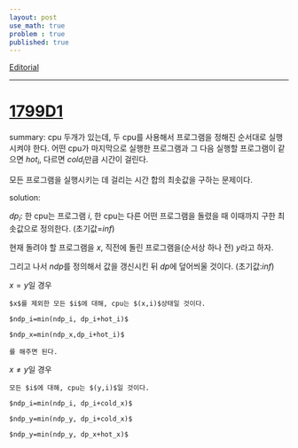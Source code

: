 ```yaml
---
layout: post
use_math: true
problem : true
published: true
---
```


[Editorial](https://codeforces.com/blog/entry/113321)

---
# [1799D1](https://codeforces.com/problemset/problem/1799/D1)

summary:
cpu 두개가 있는데, 두 cpu를 사용해서 프로그램을 정해진 순서대로 실행시켜야 한다. 
어떤 cpu가 마지막으로 실행한 프로그램과 그 다음 실행할 프로그램이 같으면 $hot_i$, 다르면 $cold_i$만큼 시간이 걸린다. 

모든 프로그램을 실행시키는 데 걸리는 시간 합의 최솟값을 구하는 문제이다. 

solution:

$dp_i$: 한 cpu는 프로그램 $i$, 한 cpu는 다른 어떤 프로그램을 돌렸을 때 이때까지 구한 최솟값으로 정의한다. (초기값=$inf$)

현재 돌려야 할 프로그램을 $x$, 직전에 돌린 프로그램을(순서상 하나 전) $y$라고 하자.

그리고 나서 $ndp$를 정의해서 값을 갱신시킨 뒤 $dp$에 덮어씌울 것이다. (초기값:$inf$)

$x=y$일 경우 

    $x$를 제외한 모든 $i$에 대해, cpu는 $(x,i)$상태일 것이다. 

    $ndp_i=min(ndp_i, dp_i+hot_i)$ 

    $ndp_x=min(ndp_x,dp_i+hot_i)$ 
    
    를 해주면 된다.

$x\neq y$일 경우

    모든 $i$에 대해, cpu는 $(y,i)$일 것이다. 

    $ndp_i=min(ndp_i, dp_i+cold_x)$

    $ndp_y=min(ndp_y, dp_i+cold_x)$

    $ndp_y=min(ndp_y, dp_x+hot_x)$

